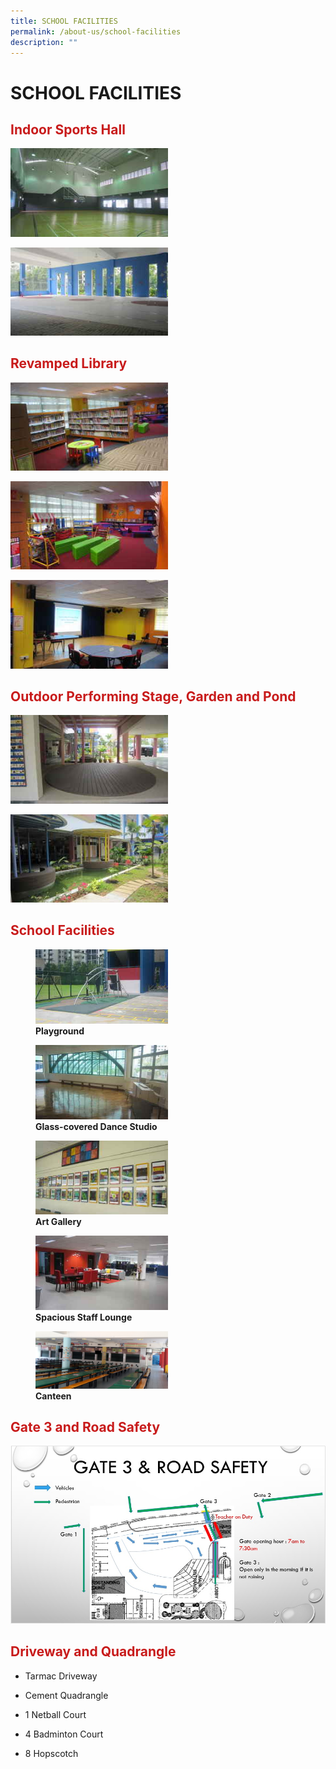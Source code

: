 ```yaml
---
title: SCHOOL FACILITIES
permalink: /about-us/school-facilities
description: ""
---
```

# SCHOOL FACILITIES
## <span style = "color: #c81b1b"> <b>Indoor Sports Hall</b> </span>

<img src="/images/About%20Us/School%20Facilities/tn_indoor_sports_hall_JPG_2.jpg"
     style="width:50%;">

<img src="/images/About%20Us/School%20Facilities/tn_covered%20basketball%20court_JPG_2.jpg"
     style="width:50%;">
		 
## <span style = "color: #c81b1b"> <b>Revamped Library</b> </span>

<img src="/images/About%20Us/School%20Facilities/tn_library_JPG_2.jpg"
     style="width:50%;">
		 
<img src="/images/About%20Us/School%20Facilities/tn_storeytelling%20corner_JPG_2.jpg"
     style="width:50%;">

<img src="/images/About%20Us/School%20Facilities/tn_stage_at_library_JPG_2.jpg"
     style="width:50%;">


## <span style = "color: #c81b1b"> <b>Outdoor Performing Stage, Garden and Pond</b> </span>

<img src="/images/About%20Us/School%20Facilities/tn_performing%20stage_JPG_2.jpg"
     style="width:50%;">
		 
<img src="/images/About%20Us/School%20Facilities/tn_pond_JPG_2.jpg"
     style="width:50%;">


## <span style = "color: #c81b1b"> <b>School Facilities</b></span>

<figure>
	 <img src="/images/About%20Us/School%20Facilities/tn_playground_JPG_2.jpg"
     style="width:50%;">
<figcaption>
	<strong> Playground</strong>
	</figcaption>
</figure>

<figure>
	 <img src="/images/About%20Us/School%20Facilities/tn_dance_studio%202_JPG_2.jpg"
     style="width:50%;">
<figcaption>
	<strong> Glass-covered Dance Studio</strong>
	</figcaption>
</figure>

<figure>
	 <img src="/images/About%20Us/School%20Facilities/tn_art%20gallery_JPG_2.jpg"
     style="width:50%;">
<figcaption>
	<strong> Art Gallery</strong>
	</figcaption>
</figure>

<figure>
	 <img src="/images/About%20Us/School%20Facilities/tn_staffroom_JPG_2.jpg"
     style="width:50%;">
<figcaption>
	<strong> Spacious Staff Lounge</strong>
	</figcaption>
</figure>

<figure>
	 <img src="/images/About%20Us/School%20Facilities/Picture2.png"
     style="width:50%;">
<figcaption>
	<strong> Canteen</strong>
	</figcaption>
</figure>
	
## <span style = "color: #c81b1b"> <b>Gate 3 and Road Safety</b> </span>

![](/images/About%20Us/School%20Facilities/Gate3&RoadSafety.jpg)

## <span style = "color: #c81b1b"> <b>Driveway and Quadrangle</b> </span>

*   Tarmac Driveway  
    
*   Cement Quadrangle  
    

*   1 Netball Court
*   4 Badminton Court
*   8 Hopscotch